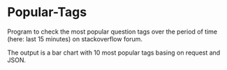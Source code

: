 # Popular-Tags
 
Program to check the most popular question tags over the period of time (here: last 15 minutes) on stackoverflow forum.

The output is a bar chart with 10 most popular tags basing on request and JSON.


